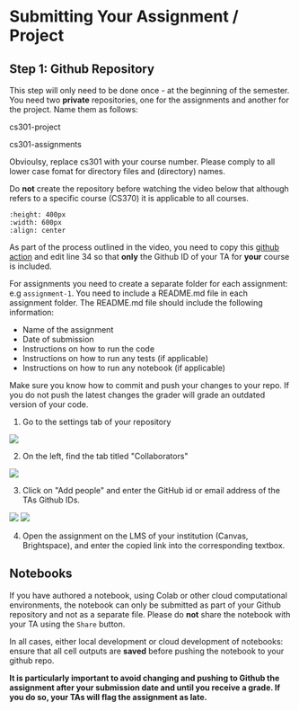# Submitting Your Assignment / Project

## Step 1: Github Repository 

This step will only need to be done once - at the beginning of the semester. You need two **private** repositories, one for the assignments and another for the project. Name them as follows:

cs301-project

cs301-assignments

Obvioulsy, replace cs301 with your course number. Please comply to all lower case fomat for directory files and (directory) names. 

Do **not** create the repository before watching the video below that although refers to a specific course (CS370) it is applicable to all courses. 


```{youtube} bPB26gpFdlg
:height: 400px
:width: 600px
:align: center
```
As part of the process outlined in the video, you need to copy this [github action](https://github.com/Kamil-Arif/CS370-Assignments-Template) and edit line 34 so that **only** the Github ID of your TA for **your** course is included. 

For assignments you need to create a separate folder for each assignment: e.g `assignment-1`. You need to include a README.md file in each assignment folder. The README.md file should include the following information:

- Name of the assignment
- Date of submission
- Instructions on how to run the code
- Instructions on how to run any tests (if applicable)
- Instructions on how to run any notebook (if applicable)

Make sure you know how to commit and push your changes to your repo. If you do not push the latest changes the grader will grade an outdated version of your code.  

1. Go to the settings tab of your repository

![](./images/AddGitSt1.png)


2. On the left, find the tab titled "Collaborators"

![](./images/AddGitSt2.png)

3. Click on "Add people" and enter the GitHub id or email address of the TAs Github IDs. 

![](./images/AddGitSt3.png)
![](./images/AddGitSt4.png)

4. Open the assignment on the LMS of your institution (Canvas, Brightspace), and enter the copied link into the corresponding textbox.


## Notebooks 

If you have authored a notebook, using Colab or other cloud computational environments, the notebook can only be submitted as part of your Github repository and not as a separate file. Please do **not** share the notebook with your TA using the `Share` button. 

In all cases, either local development or cloud development of notebooks: ensure that all cell outputs are **saved** before pushing the notebook to your github repo.   

**It is particularly important to avoid changing and pushing to Github the assignment after your submission date and until you receive a grade. If you do so, your TAs will flag the assignment as late.**  

 <!-- that will be (obviously) inside your github, you will need to also share them with your grader as they are hosted inside your Google account. You can do this as follows:

1. Navigate to your Colab Notebook and hit the "Share" Button at the top-right:

![](./images/AddColabSt1.png)

2. Enter the email of your Grader to share it with them. This will automatically email the notebook link to them as well. Do not share it with the Professor, only the Grader.

3. Hit the "Copy Link" button at the bottom of the dialog. You don't have to enable link sharing if the notebook is already shared with the Grader.

![](./images/AddColabSt3.png)

4. Open the assignment on the LMS of your institution (Canvas, Brightspace),  and enter the copied link into the given textbox. 

## How to add the Open in  Colab Button -->

<!-- You need to add a "Open in Colab" button in your Github. When after clicking on it they will directed to the code on your Google Colab. Following are the steps :

1. Add a Text Markdown on the Start of your code in Google Colab just like below.

![](./images/Open1.png)

2. After Adding a Markdown section you need to add the following link to the same. Check the image. Also please note that in this link
instead of "https://github.com/dhruvilk/Course-Assignments/tree/main/Sample.ipynb" you need to add the location of the notebook in which your code is present. Your notebook will be in your Github. So copy the link and paste it above. Rest will stay the same.

![](./images/Open2.png)

3. After adding the link upload the file to your Github. You will get the following results. Once clicked on "Open in Colab" button it will direct the TA to the code on your Colab notebook. 

![](./images/Open3.png)

The following video is also useful on how to add the Open in Colab button in notebooks but also in a browser bookmark. The later is helpful when the notebook does not have the embedded button.

[![Open in Colab](https://img.youtube.com/vi/RoGZIbwzG5w/0.jpg)](https://www.youtube.com/watch?v=RoGZIbwzG5w)
 -->
<!-- ## Notebooks with handwritten answers

For some assignments you may have to draw or include handwritten notes. After you scan your work and create jpeg or png images, you can add it to your notebook as [shown here](https://towardsdatascience.com/the-2-step-guide-to-upload-images-in-google-colab-b51348e882e4). -->